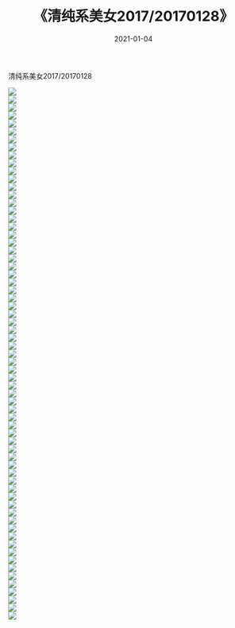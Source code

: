 ﻿---
layout: post
title:  《清纯系美女2017/20170128》
date:   2021-01-04
img: http://pic.660000.xyz/1:/清纯系美女/2017/20170128/000.jpg
categories: [美女, 清纯, 唯美]
---

清纯系美女2017/20170128

 ![](http://pic.660000.xyz/1:/清纯系美女/2017/20170128/001.jpg) <br>![](http://pic.660000.xyz/1:/清纯系美女/2017/20170128/002.jpg) <br>![](http://pic.660000.xyz/1:/清纯系美女/2017/20170128/003.jpg) <br>![](http://pic.660000.xyz/1:/清纯系美女/2017/20170128/004.jpg) <br>![](http://pic.660000.xyz/1:/清纯系美女/2017/20170128/005.jpg) <br>![](http://pic.660000.xyz/1:/清纯系美女/2017/20170128/006.jpg) <br>![](http://pic.660000.xyz/1:/清纯系美女/2017/20170128/007.jpg) <br>![](http://pic.660000.xyz/1:/清纯系美女/2017/20170128/008.jpg) <br>![](http://pic.660000.xyz/1:/清纯系美女/2017/20170128/009.jpg) <br>![](http://pic.660000.xyz/1:/清纯系美女/2017/20170128/010.jpg) <br>![](http://pic.660000.xyz/1:/清纯系美女/2017/20170128/011.jpg) <br>![](http://pic.660000.xyz/1:/清纯系美女/2017/20170128/012.jpg) <br>![](http://pic.660000.xyz/1:/清纯系美女/2017/20170128/013.jpg) <br>![](http://pic.660000.xyz/1:/清纯系美女/2017/20170128/014.jpg) <br>![](http://pic.660000.xyz/1:/清纯系美女/2017/20170128/015.jpg) <br>![](http://pic.660000.xyz/1:/清纯系美女/2017/20170128/016.jpg) <br>![](http://pic.660000.xyz/1:/清纯系美女/2017/20170128/017.jpg) <br>![](http://pic.660000.xyz/1:/清纯系美女/2017/20170128/018.jpg) <br>![](http://pic.660000.xyz/1:/清纯系美女/2017/20170128/019.jpg) <br>![](http://pic.660000.xyz/1:/清纯系美女/2017/20170128/020.jpg) <br>![](http://pic.660000.xyz/1:/清纯系美女/2017/20170128/021.jpg) <br>![](http://pic.660000.xyz/1:/清纯系美女/2017/20170128/022.jpg) <br>![](http://pic.660000.xyz/1:/清纯系美女/2017/20170128/023.jpg) <br>![](http://pic.660000.xyz/1:/清纯系美女/2017/20170128/024.jpg) <br>![](http://pic.660000.xyz/1:/清纯系美女/2017/20170128/025.jpg) <br>![](http://pic.660000.xyz/1:/清纯系美女/2017/20170128/026.jpg) <br>![](http://pic.660000.xyz/1:/清纯系美女/2017/20170128/027.jpg) <br>![](http://pic.660000.xyz/1:/清纯系美女/2017/20170128/028.jpg) <br>![](http://pic.660000.xyz/1:/清纯系美女/2017/20170128/029.jpg) <br>![](http://pic.660000.xyz/1:/清纯系美女/2017/20170128/030.jpg) <br>![](http://pic.660000.xyz/1:/清纯系美女/2017/20170128/031.jpg) <br>![](http://pic.660000.xyz/1:/清纯系美女/2017/20170128/032.jpg) <br>![](http://pic.660000.xyz/1:/清纯系美女/2017/20170128/033.jpg) <br>![](http://pic.660000.xyz/1:/清纯系美女/2017/20170128/034.jpg) <br>![](http://pic.660000.xyz/1:/清纯系美女/2017/20170128/035.jpg) <br>![](http://pic.660000.xyz/1:/清纯系美女/2017/20170128/036.jpg) <br>![](http://pic.660000.xyz/1:/清纯系美女/2017/20170128/037.jpg) <br>![](http://pic.660000.xyz/1:/清纯系美女/2017/20170128/038.jpg) <br>![](http://pic.660000.xyz/1:/清纯系美女/2017/20170128/039.jpg) <br>![](http://pic.660000.xyz/1:/清纯系美女/2017/20170128/040.jpg) <br>![](http://pic.660000.xyz/1:/清纯系美女/2017/20170128/041.jpg) <br>![](http://pic.660000.xyz/1:/清纯系美女/2017/20170128/042.jpg) <br>![](http://pic.660000.xyz/1:/清纯系美女/2017/20170128/043.jpg) <br>![](http://pic.660000.xyz/1:/清纯系美女/2017/20170128/044.jpg) <br>![](http://pic.660000.xyz/1:/清纯系美女/2017/20170128/045.jpg) <br>![](http://pic.660000.xyz/1:/清纯系美女/2017/20170128/046.jpg) <br>![](http://pic.660000.xyz/1:/清纯系美女/2017/20170128/047.jpg) <br>![](http://pic.660000.xyz/1:/清纯系美女/2017/20170128/048.jpg) <br>![](http://pic.660000.xyz/1:/清纯系美女/2017/20170128/049.jpg) <br>![](http://pic.660000.xyz/1:/清纯系美女/2017/20170128/050.jpg) <br>![](http://pic.660000.xyz/1:/清纯系美女/2017/20170128/051.jpg) <br>![](http://pic.660000.xyz/1:/清纯系美女/2017/20170128/052.jpg) <br>![](http://pic.660000.xyz/1:/清纯系美女/2017/20170128/053.jpg) <br>![](http://pic.660000.xyz/1:/清纯系美女/2017/20170128/054.jpg) <br>![](http://pic.660000.xyz/1:/清纯系美女/2017/20170128/055.jpg) <br>![](http://pic.660000.xyz/1:/清纯系美女/2017/20170128/056.jpg) <br>![](http://pic.660000.xyz/1:/清纯系美女/2017/20170128/057.jpg) <br>![](http://pic.660000.xyz/1:/清纯系美女/2017/20170128/058.jpg) <br>![](http://pic.660000.xyz/1:/清纯系美女/2017/20170128/059.jpg) <br>![](http://pic.660000.xyz/1:/清纯系美女/2017/20170128/060.jpg) <br>![](http://pic.660000.xyz/1:/清纯系美女/2017/20170128/061.jpg) <br>![](http://pic.660000.xyz/1:/清纯系美女/2017/20170128/062.jpg) <br>![](http://pic.660000.xyz/1:/清纯系美女/2017/20170128/063.jpg) <br>![](http://pic.660000.xyz/1:/清纯系美女/2017/20170128/064.jpg) <br>![](http://pic.660000.xyz/1:/清纯系美女/2017/20170128/065.jpg) <br>![](http://pic.660000.xyz/1:/清纯系美女/2017/20170128/066.jpg) <br>![](http://pic.660000.xyz/1:/清纯系美女/2017/20170128/067.jpg) <br>